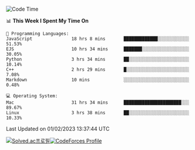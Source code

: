 
<!--START_SECTION:waka-->
![Code Time](http://img.shields.io/badge/Code%20Time-2%2C429%20hrs%2059%20mins-blue)

📊 **This Week I Spent My Time On** 

```text
💬 Programming Languages: 
JavaScript               18 hrs 8 mins       █████████████░░░░░░░░░░░░   51.53% 
EJS                      10 hrs 34 mins      ███████░░░░░░░░░░░░░░░░░░   30.05% 
Python                   3 hrs 34 mins       ██░░░░░░░░░░░░░░░░░░░░░░░   10.14% 
C++                      2 hrs 29 mins       █░░░░░░░░░░░░░░░░░░░░░░░░   7.08% 
Markdown                 10 mins             ░░░░░░░░░░░░░░░░░░░░░░░░░   0.48%

💻 Operating System: 
Mac                      31 hrs 34 mins      ██████████████████████░░░   89.67% 
Linux                    3 hrs 38 mins       ██░░░░░░░░░░░░░░░░░░░░░░░   10.33%

```


 Last Updated on 01/02/2023 13:37:44 UTC
<!--END_SECTION:waka-->
[![Solved.ac프로필](http://mazassumnida.wtf/api/generate_badge?boj=hckim96)](https://solved.ac/hckim96)[![CodeForces Profile](https://cf.leed.at?id=hckim96)](https://codeforces.com/profile/hckim96)
